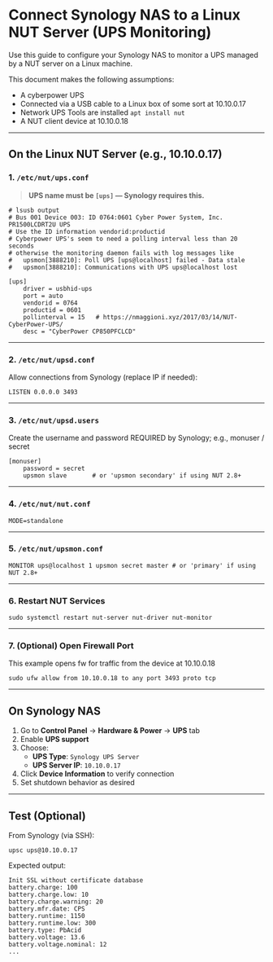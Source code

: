 # Connect Synology NAS to a Linux NUT Server (UPS Monitoring)

Use this guide to configure your Synology NAS to monitor a UPS managed
by a NUT server on a Linux machine.

This document makes the following assumptions:
 * A cyberpower UPS
 * Connected via a USB cable to a Linux box of some sort at 10.10.0.17
 * Network UPS Tools are installed ```apt install nut```
 * A NUT client device at 10.10.0.18

---

## On the Linux NUT Server (e.g., 10.10.0.17)

### 1. `/etc/nut/ups.conf`

> **UPS name must be `[ups]` — Synology requires this.**

```
# lsusb output
# Bus 001 Device 003: ID 0764:0601 Cyber Power System, Inc. PR1500LCDRT2U UPS
# Use the ID information vendorid:productid
# Cyberpower UPS's seem to need a polling interval less than 20 seconds
# otherwise the monitoring daemon fails with log messages like
#   upsmon[3888210]: Poll UPS [ups@localhost] failed - Data stale
#   upsmon[3888210]: Communications with UPS ups@localhost lost  

[ups]
    driver = usbhid-ups
    port = auto
    vendorid = 0764
    productid = 0601
    pollinterval = 15   # https://nmaggioni.xyz/2017/03/14/NUT-CyberPower-UPS/
    desc = "CyberPower CP850PFCLCD"
```

---

### 2. `/etc/nut/upsd.conf`

Allow connections from Synology (replace IP if needed):

```
LISTEN 0.0.0.0 3493
```
---

### 3. `/etc/nut/upsd.users`

Create the username and password REQUIRED by Synology; e.g., monuser /
secret

```
[monuser]
    password = secret
    upsmon slave       # or 'upsmon secondary' if using NUT 2.8+
```

---

### 4. `/etc/nut/nut.conf`

```
MODE=standalone
```

---

### 5. `/etc/nut/upsmon.conf`
```
MONITOR ups@localhost 1 upsmon secret master # or 'primary' if using NUT 2.8+
```

---

### 6. Restart NUT Services

```
sudo systemctl restart nut-server nut-driver nut-monitor
```

---

### 7. (Optional) Open Firewall Port
This example opens fw for traffic from the device at 10.10.0.18

```
sudo ufw allow from 10.10.0.18 to any port 3493 proto tcp
```

---

##  On Synology NAS

1. Go to **Control Panel** → **Hardware & Power** → **UPS** tab  
2. Enable **UPS support**  
3. Choose:
   - **UPS Type**: `Synology UPS Server`
   - **UPS Server IP**: `10.10.0.17`
4. Click **Device Information** to verify connection
5. Set shutdown behavior as desired

---

## Test (Optional)

From Synology (via SSH):

```
upsc ups@10.10.0.17
```

Expected output:

```
Init SSL without certificate database
battery.charge: 100
battery.charge.low: 10
battery.charge.warning: 20
battery.mfr.date: CPS
battery.runtime: 1150
battery.runtime.low: 300
battery.type: PbAcid
battery.voltage: 13.6
battery.voltage.nominal: 12
...
```
